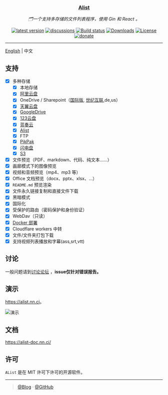 <div align="center">
  <h3><a href="https://alist.nn.ci">Alist</a></h3>
  <p><em>🗂️一个支持多存储的文件列表程序，使用 Gin 和 React 。</em></p>
  <a href="https://github.com/Xhofe/alist/releases"><img src="https://img.shields.io/github/release/Xhofe/alist?style=flat-square" alt="latest version"></a>
  <a href="https://github.com/Xhofe/alist/discussions"><img src="https://img.shields.io/github/discussions/Xhofe/alist?color=%23ED8936&style=flat-square" alt="discussions"></a>
  <a href="https://github.com/Xhofe/alist/actions?query=workflow%3ABuild"><img src="https://img.shields.io/github/workflow/status/Xhofe/alist/build?style=flat-square" alt="Build status"></a>
  <a href="https://github.com/Xhofe/alist/releases"><img src="https://img.shields.io/github/downloads/Xhofe/alist/total?style=flat-square&color=%239F7AEA" alt="Downloads"></a>
  <a href="https://github.com/Xhofe/alist/blob/v2/LICENSE"><img src="https://img.shields.io/github/license/Xhofe/alist?style=flat-square" alt="License"></a>
  <a href="https://pay.xhofe.top">
    <img src="https://img.shields.io/badge/%24-donate-ff69b4.svg?style=flat-square" alt="donate">
  </a>
</div>

---

[English](./README.md) | 中文

## 支持

- [x] 多种存储
  - [x] 本地存储
  - [x] [阿里云盘](https://www.aliyundrive.com/)
  - [x] OneDrive / Sharepoint（[国际版](https://www.office.com/), [世纪互联](https://portal.partner.microsoftonline.cn),de,us）
  - [x] [天翼云盘](https://cloud.189.cn)
  - [x] [GoogleDrive](https://drive.google.com/)
  - [x] [123云盘](https://www.123pan.com/)
  - [x] [蓝奏云](https://pc.woozooo.com/)
  - [x] [Alist](https://github.com/Xhofe/alist)
  - [x] FTP
  - [x] [PikPak](https://www.mypikpak.com/)
  - [x] [闪电盘](https://shandianpan.com/)
  - [x] [S3](https://aws.amazon.com/cn/s3/)
- [x] 文件预览（PDF、markdown、代码、纯文本……）
- [x] 画廊模式下的图像预览
- [x] 视频和音频预览（mp4、mp3 等）
- [x] Office 文档预览（docx、pptx、xlsx、...）
- [x] `README.md` 预览渲染
- [x] 文件永久链接复制和直接文件下载
- [x] 黑暗模式
- [x] 国际化
- [x] 受保护的路由（密码保护和身份验证）
- [x] WebDav（只读）
- [x] [Docker 部署](https://hub.docker.com/r/xhofe/alist)
- [x] Cloudflare workers 中转
- [x] 文件/文件夹打包下载
- [x] 支持视频列表播放和字幕(ass,srt,vtt)

## 讨论

一般问题请到[讨论论坛](https://github.com/Xhofe/alist/discussions) ，**issue仅针对错误报告。**

## 演示

<https://alist.nn.ci>。

![演示](https://inews.gtimg.com/newsapp_ls/0/14256614096/0)

## 文档

<https://alist-doc.nn.ci/>

##  许可

`AList` 是在 MIT 许可下许可的开源软件。

---

> [@Blog](https://www.nn.ci/) · [@GitHub](https://github.com/Xhofe)